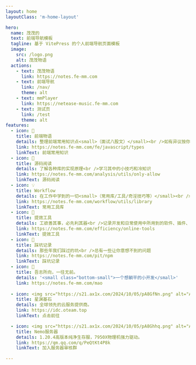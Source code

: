 ```yaml
---
layout: home
layoutClass: 'm-home-layout'

hero:
  name: 茂茂的
  text: 前端导航模板
  tagline: 基于 VitePress 的个人前端导航页面模板
  image:
    src: /logo.png
    alt: 茂茂物语
  actions:
    - text: 茂茂物语
      link: https://notes.fe-mm.com
    - text: 前端导航
      link: /nav/
      theme: alt
    - text: mmPlayer
      link: https://netease-music.fe-mm.com
    - text: 测试页
      link: /test
      theme: alt
features:
  - icon: 📖
    title: 前端物语
    details: 整理前端常用知识点<small>（面试八股文）</small><br />如有异议按你的理解为主，不接受反驳
    link: https://notes.fe-mm.com/fe/javascript/types
    linkText: 前端常用知识
  - icon: 📘
    title: 源码阅读
    details: 了解各种库的实现原理<br />学习其中的小技巧和冷知识
    link: https://notes.fe-mm.com/analysis/utils/only-allow
    linkText: 源码阅读
  - icon: 💡
    title: Workflow
    details: 在工作中学到的一切<small>（常用库/工具/奇淫技巧等）</small><br />配合 CV 大法来更好的摸鱼
    link: https://notes.fe-mm.com/workflow/utils/library
    linkText: 常用工具库
  - icon: 🧰
    title: 提效工具
    details: 工欲善其事，必先利其器<br />记录开发和日常使用中所用到的软件、插件、扩展等
    link: https://notes.fe-mm.com/efficiency/online-tools
    linkText: 提效工具
  - icon: 🐞
    title: 踩坑记录
    details: 那些年我们踩过的坑<br />总有一些让你意想不到的问题
    link: https://notes.fe-mm.com/pit/npm
    linkText: 踩坑记录
  - icon: 💯
    title: 吾志所向，一往无前。
    details: '<small class="bottom-small">一个想躺平的小开发</small>'
    link: https://notes.fe-mm.com/mao
    
  - icon: <img src="https://s21.ax1x.com/2024/10/05/pA8GfNn.png" alt="Alt text">
    title: 星渊基石
    details: 全球领先的云服务提供商。
    link: https://idc.oteam.top  
    linkText: 点击前往

  - icon: <img src="https://s21.ax1x.com/2024/10/05/pA8Ghhq.png" alt="Alt text">
    title: Nemo服务器
    details: 1.20.4高版本纯净生存服，7950X物理机强力驱动。
    link: https://qm.qq.com/q/PeQtKt4P8k 
    linkText: 加入服务器审核群

---
```


<style>
/*爱的魔力转圈圈*/
.m-home-layout .image-src:hover {
  transform: translate(-50%, -50%) rotate(666turn);
  transition: transform 59s 1s cubic-bezier(0.3, 0, 0.8, 1);
}

.m-home-layout .details small {
  opacity: 0.8;
}

.m-home-layout .bottom-small {
  display: block;
  margin-top: 2em;
  text-align: right;
}
</style>
